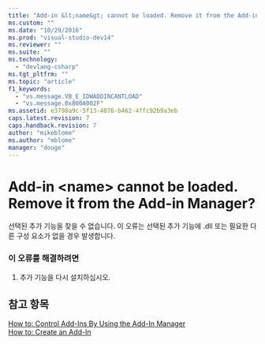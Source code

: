 ```yaml
---
title: "Add-in &lt;name&gt; cannot be loaded. Remove it from the Add-in Manager? | Microsoft Docs"
ms.custom: ""
ms.date: "10/29/2016"
ms.prod: "visual-studio-dev14"
ms.reviewer: ""
ms.suite: ""
ms.technology: 
  - "devlang-csharp"
ms.tgt_pltfrm: ""
ms.topic: "article"
f1_keywords: 
  - "vs.message.VB_E_IDWADDINCANTLOAD"
  - "vs.message.0x800A002F"
ms.assetid: e3798a9c-5f13-4076-b462-4ffc92b9a3eb
caps.latest.revision: 7
caps.handback.revision: 7
author: "mikeblome"
ms.author: "mblome"
manager: "douge"
---
```

# Add-in &lt;name&gt; cannot be loaded. Remove it from the Add-in Manager?
선택된 추가 기능을 찾을 수 없습니다.  이 오류는 선택된 추가 기능에 .dll 또는 필요한 다른 구성 요소가 없을 경우 발생합니다.  
  
### 이 오류를 해결하려면  
  
1.  추가 기능을 다시 설치하십시오.  
  
## 참고 항목  
 [How to: Control Add\-Ins By Using the Add\-In Manager](../Topic/How%20to:%20Control%20Add-Ins%20By%20Using%20the%20Add-In%20Manager.md)   
 [How to: Create an Add\-In](../Topic/How%20to:%20Create%20an%20Add-In.md)